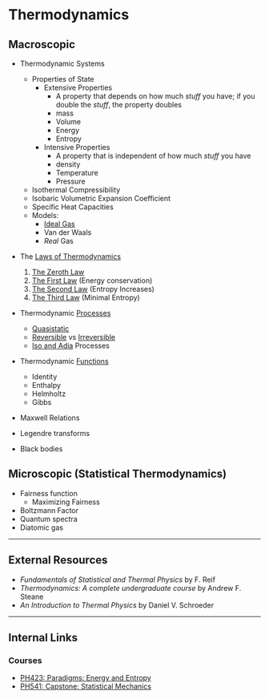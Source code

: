 # Thermodynamics

## Macroscopic

- Thermodynamic Systems
   - Properties of State
     - Extensive Properties
        - A property that depends on how much *stuff* you have; if you double the *stuff*, the property doubles
        - mass
        - Volume
        - Energy
        - Entropy
     - Intensive Properties
        - A property that is independent of how much *stuff* you have
        - density
        - Temperature
        - Pressure
    - Isothermal Compressibility
    - Isobaric Volumetric Expansion Coefficient
    - Specific Heat Capacities
  - Models:
    - [Ideal Gas](/physics/Thermodynamics/IdealGas.md)
    - Van der Waals
    - *Real* Gas
- The [Laws of Thermodynamics](/physics/Thermodynamics/ThermoLaws.md)
    1. [The Zeroth Law](/physics/Thermodynamics/ThermoLaws#The-Zeroth.md)
    2. [The First Law](/physics/Thermodynamics/ThermoLaws#The-First.md) (Energy conservation)
    3. [The Second Law](/physics/Thermodynamics/ThermoLaws#The-Second.md) (Entropy Increases)
    3. [The Third Law](/physics/Thermodynamics/ThermoLaws#The-Third.md) (Minimal Entropy)
- Thermodynamic [Processes](/physics/Thermodynamics/Processes.md)
    - [Quasistatic](/physics/Thermodynamics/Processes#Quasistatic.md)
    - [Reversible](/physics/Thermodynamics/Processes#Reversible.md) vs [Irreversible](/physics/Thermodynamics/Processes#Irreversible.md)
    - [Iso and Adia](/physics/Thermodynamics/Processes#Iso-and-Adia.md) Processes
- Thermodynamic [Functions](/physics/Thermodynamics/Functions.md)
    - Identity
    - Enthalpy
    - Helmholtz
    - Gibbs

- Maxwell Relations
- Legendre transforms
- Black bodies

## Microscopic (Statistical Thermodynamics)

- Fairness function
  - Maximizing Fairness
- Boltzmann Factor
- Quantum spectra
- Diatomic gas

---

## External Resources

- *Fundamentals of Statistical and Thermal Physics* by F. Reif
- *Thermodynamics: A complete undergraduate course* by Andrew F. Steane
- *An Introduction to Thermal Physics* by Daniel V. Schroeder

---

## Internal Links
### Courses

- [PH423: Paradigms: Energy and Entropy ](/courses/PH423.md)
- [PH541: Capstone: Statistical Mechanics](/courses/PH541.md)
